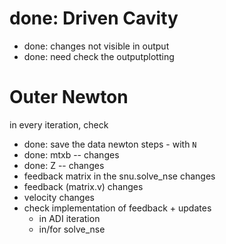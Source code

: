 done: Driven Cavity
=============
 * done: changes not visible in output
 * done: need check the outputplotting

Outer Newton
============

in every iteration, check
 * done: save the data newton steps - with `N`
 * done: mtxb -- changes
 * done: Z -- changes
 * feedback matrix in the snu.solve_nse changes
 * feedback (matrix.v) changes
 * velocity changes
 * check implementation of feedback + updates
   * in ADI iteration
   * in/for solve_nse
